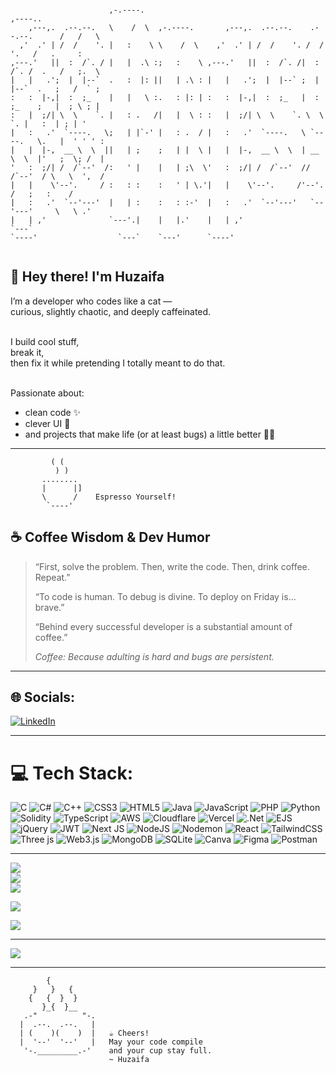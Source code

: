 ```
                                                                                            
                      ,-.----.                                                   ,----..    
    ,---,.  .--.--.   \    /  \  ,-.----.       ,---,.  .--.--.    .--.--.      /   /   \   
  ,'  .' | /  /    '. |   :    \ \    /  \    ,'  .' | /  /    '. /  /    '.   /   .     :  
,---.'   ||  :  /`. / |   |  .\ :;   :    \ ,---.'   ||  :  /`. /|  :  /`. /  .   /   ;.  \ 
|   |   .';  |  |--`  .   :  |: ||   | .\ : |   |   .';  |  |--` ;  |  |--`  .   ;   /  ` ; 
:   :  |-,|  :  ;_    |   |   \ :.   : |: | :   :  |-,|  :  ;_   |  :  ;_    ;   |  ; \ ; | 
:   |  ;/| \  \    `. |   : .   /|   |  \ : :   |  ;/| \  \    `. \  \    `. |   :  | ; | ' 
|   :   .'  `----.   \;   | |`-' |   : .  / |   :   .'  `----.   \ `----.   \.   |  ' ' ' : 
|   |  |-,  __ \  \  ||   | ;    ;   | |  \ |   |  |-,  __ \  \  | __ \  \  |'   ;  \; /  | 
'   :  ;/| /  /`--'  /:   ' |    |   | ;\  \'   :  ;/| /  /`--'  //  /`--'  / \   \  ',  /  
|   |    \'--'.     / :   : :    :   ' | \.'|   |    \'--'.     /'--'.     /   ;   :    /   
|   :   .'  `--'---'  |   | :    :   : :-'  |   :   .'  `--'---'   `--'---'     \   \ .'    
|   | ,'              `---'.|    |   |.'    |   | ,'                             `---`      
`----'                  `---`    `---'      `----'                                          
                                                                                            
```



## 👋 Hey there! I'm Huzaifa

I’m a developer who codes like a cat —<br/>
curious, slightly chaotic, and deeply caffeinated. <br/>
<br/>

I build cool stuff,  
break it,<br/>
then fix it while pretending I totally meant to do that.<br/>
<br/>

Passionate about:<br/>
- clean code ✨<br/>  
- clever UI 🎨<br/>  
- and projects that make life (or at least bugs) a little better 🐞🚫<br/>

---
```
         ( (
          ) )
       ........
       |      |]
       \      /    Espresso Yourself!
        `----'
```

## ☕️ Coffee Wisdom & Dev Humor

> “First, solve the problem. Then, write the code. Then, drink coffee. Repeat.”  
>  
> “To code is human. To debug is divine. To deploy on Friday is... brave.”  
>
> “Behind every successful developer is a substantial amount of coffee.”  
>
> _Coffee: Because adulting is hard and bugs are persistent._

---

## 🌐 Socials:
[![LinkedIn](https://img.shields.io/badge/LinkedIn-%230077B5.svg?logo=linkedin&logoColor=white)](https://www.linkedin.com/in/huzaifa-khan-b1ba3a375/)

---

# 💻 Tech Stack:
![C](https://img.shields.io/badge/c-%2300599C.svg?style=flat&logo=c&logoColor=white) ![C#](https://img.shields.io/badge/c%23-%23239120.svg?style=flat&logo=csharp&logoColor=white) ![C++](https://img.shields.io/badge/c++-%2300599C.svg?style=flat&logo=c%2B%2B&logoColor=white) ![CSS3](https://img.shields.io/badge/css3-%231572B6.svg?style=flat&logo=css3&logoColor=white) ![HTML5](https://img.shields.io/badge/html5-%23E34F26.svg?style=flat&logo=html5&logoColor=white) ![Java](https://img.shields.io/badge/java-%23ED8B00.svg?style=flat&logo=openjdk&logoColor=white) ![JavaScript](https://img.shields.io/badge/javascript-%23323330.svg?style=flat&logo=javascript&logoColor=%23F7DF1E) ![PHP](https://img.shields.io/badge/php-%23777BB4.svg?style=flat&logo=php&logoColor=white) ![Python](https://img.shields.io/badge/python-3670A0?style=flat&logo=python&logoColor=ffdd54) ![Solidity](https://img.shields.io/badge/Solidity-%23363636.svg?style=flat&logo=solidity&logoColor=white) ![TypeScript](https://img.shields.io/badge/typescript-%23007ACC.svg?style=flat&logo=typescript&logoColor=white) ![AWS](https://img.shields.io/badge/AWS-%23FF9900.svg?style=flat&logo=amazon-aws&logoColor=white) ![Cloudflare](https://img.shields.io/badge/Cloudflare-F38020?style=flat&logo=Cloudflare&logoColor=white) ![Vercel](https://img.shields.io/badge/vercel-%23000000.svg?style=flat&logo=vercel&logoColor=white) ![.Net](https://img.shields.io/badge/.NET-5C2D91?style=flat&logo=.net&logoColor=white) ![EJS](https://img.shields.io/badge/ejs-%23B4CA65.svg?style=flat&logo=ejs&logoColor=black) ![jQuery](https://img.shields.io/badge/jquery-%230769AD.svg?style=flat&logo=jquery&logoColor=white) ![JWT](https://img.shields.io/badge/JWT-black?style=flat&logo=JSON%20web%20tokens) ![Next JS](https://img.shields.io/badge/Next-black?style=flat&logo=next.js&logoColor=white) ![NodeJS](https://img.shields.io/badge/node.js-6DA55F?style=flat&logo=node.js&logoColor=white) ![Nodemon](https://img.shields.io/badge/NODEMON-%23323330.svg?style=flat&logo=nodemon&logoColor=%BBDEAD) ![React](https://img.shields.io/badge/react-%2320232a.svg?style=flat&logo=react&logoColor=%2361DAFB) ![TailwindCSS](https://img.shields.io/badge/tailwindcss-%2338B2AC.svg?style=flat&logo=tailwind-css&logoColor=white) ![Three js](https://img.shields.io/badge/threejs-black?style=flat&logo=three.js&logoColor=white) ![Web3.js](https://img.shields.io/badge/web3.js-F16822?style=flat&logo=web3.js&logoColor=white) ![MongoDB](https://img.shields.io/badge/MongoDB-%234ea94b.svg?style=flat&logo=mongodb&logoColor=white) ![SQLite](https://img.shields.io/badge/sqlite-%2307405e.svg?style=flat&logo=sqlite&logoColor=white) ![Canva](https://img.shields.io/badge/Canva-%2300C4CC.svg?style=flat&logo=Canva&logoColor=white) ![Figma](https://img.shields.io/badge/figma-%23F24E1E.svg?style=flat&logo=figma&logoColor=white) ![Postman](https://img.shields.io/badge/Postman-FF6C37?style=flat&logo=postman&logoColor=white)

---

![](https://github-readme-stats.vercel.app/api?username=CoffeeTheBest&theme=midnight-purple&hide_border=false&include_all_commits=true&count_private=false)<br/>
![](https://nirzak-streak-stats.vercel.app/?user=CoffeeTheBest&theme=midnight-purple&hide_border=false)<br/>
![](https://github-readme-stats.vercel.app/api/top-langs/?username=CoffeeTheBest&theme=midnight-purple&hide_border=false&include_all_commits=true&count_private=false&layout=compact)

![](https://quotes-github-readme.vercel.app/api?type=vetical&theme=radical)

![](https://github-contributor-stats.vercel.app/api?username=CoffeeTheBest&limit=5&theme=midnight-purple&combine_all_yearly_contributions=true)

---

[![](https://visitcount.itsvg.in/api?id=CoffeeTheBest&icon=2&color=6)](https://visitcount.itsvg.in)

<!-- Proudly created with GPRM ( https://gprm.itsvg.in ) -->

---

<!-- Farewell ASCII: Brewed with positivity! -->
```
        {
     }   }   {
    {   {  }  }
       }_{  }__
   .-"          "-.
  |  .--.  .--.   |
  | (    )(    )  |   ☕ Cheers!
  |  '--'  '--'   |   May your code compile
   '-._________.-'    and your cup stay full.
                      ~ Huzaifa
```
